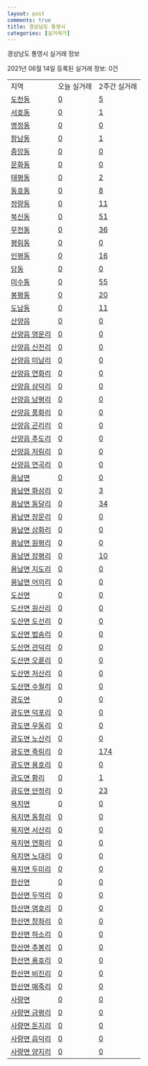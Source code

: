 ```yaml
---
layout: post
comments: true
title: 경상남도 통영시
categories: [실거래가]
---
```


경상남도 통영시 실거래 정보

2021년 06월 14일 등록된 실거래 정보: 0건


<table class="sortable">
  <tr>
    <td>지역</td>
    <td>오늘 실거래</td>
    <td>2주간 실거래</td>
  </tr>

  
  <tr class="item">
    <td><a href="4822010100.html">도천동</a></td>
    <td><a href="4822010100.html">0</a></td>
    <td><a href="4822010100.html">5</a></td>
  </tr>
    

  <tr class="item">
    <td><a href="4822010200.html">서호동</a></td>
    <td><a href="4822010200.html">0</a></td>
    <td><a href="4822010200.html">1</a></td>
  </tr>
    

  <tr class="item">
    <td><a href="4822010300.html">명정동</a></td>
    <td><a href="4822010300.html">0</a></td>
    <td><a href="4822010300.html">0</a></td>
  </tr>
    

  <tr class="item">
    <td><a href="4822010400.html">항남동</a></td>
    <td><a href="4822010400.html">0</a></td>
    <td><a href="4822010400.html">1</a></td>
  </tr>
    

  <tr class="item">
    <td><a href="4822010500.html">중앙동</a></td>
    <td><a href="4822010500.html">0</a></td>
    <td><a href="4822010500.html">0</a></td>
  </tr>
    

  <tr class="item">
    <td><a href="4822010600.html">문화동</a></td>
    <td><a href="4822010600.html">0</a></td>
    <td><a href="4822010600.html">0</a></td>
  </tr>
    

  <tr class="item">
    <td><a href="4822010700.html">태평동</a></td>
    <td><a href="4822010700.html">0</a></td>
    <td><a href="4822010700.html">2</a></td>
  </tr>
    

  <tr class="item">
    <td><a href="4822010800.html">동호동</a></td>
    <td><a href="4822010800.html">0</a></td>
    <td><a href="4822010800.html">8</a></td>
  </tr>
    

  <tr class="item">
    <td><a href="4822010900.html">정량동</a></td>
    <td><a href="4822010900.html">0</a></td>
    <td><a href="4822010900.html">11</a></td>
  </tr>
    

  <tr class="item">
    <td><a href="4822011000.html">북신동</a></td>
    <td><a href="4822011000.html">0</a></td>
    <td><a href="4822011000.html">51</a></td>
  </tr>
    

  <tr class="item">
    <td><a href="4822011100.html">무전동</a></td>
    <td><a href="4822011100.html">0</a></td>
    <td><a href="4822011100.html">36</a></td>
  </tr>
    

  <tr class="item">
    <td><a href="4822011200.html">평림동</a></td>
    <td><a href="4822011200.html">0</a></td>
    <td><a href="4822011200.html">0</a></td>
  </tr>
    

  <tr class="item">
    <td><a href="4822011300.html">인평동</a></td>
    <td><a href="4822011300.html">0</a></td>
    <td><a href="4822011300.html">16</a></td>
  </tr>
    

  <tr class="item">
    <td><a href="4822011400.html">당동</a></td>
    <td><a href="4822011400.html">0</a></td>
    <td><a href="4822011400.html">0</a></td>
  </tr>
    

  <tr class="item">
    <td><a href="4822011500.html">미수동</a></td>
    <td><a href="4822011500.html">0</a></td>
    <td><a href="4822011500.html">55</a></td>
  </tr>
    

  <tr class="item">
    <td><a href="4822011600.html">봉평동</a></td>
    <td><a href="4822011600.html">0</a></td>
    <td><a href="4822011600.html">20</a></td>
  </tr>
    

  <tr class="item">
    <td><a href="4822011700.html">도남동</a></td>
    <td><a href="4822011700.html">0</a></td>
    <td><a href="4822011700.html">11</a></td>
  </tr>
    

  <tr class="item">
    <td><a href="4822025000.html">산양읍</a></td>
    <td><a href="4822025000.html">0</a></td>
    <td><a href="4822025000.html">0</a></td>
  </tr>
    

  <tr class="item">
    <td><a href="4822025021.html">산양읍 영운리</a></td>
    <td><a href="4822025021.html">0</a></td>
    <td><a href="4822025021.html">0</a></td>
  </tr>
    

  <tr class="item">
    <td><a href="4822025022.html">산양읍 신전리</a></td>
    <td><a href="4822025022.html">0</a></td>
    <td><a href="4822025022.html">0</a></td>
  </tr>
    

  <tr class="item">
    <td><a href="4822025023.html">산양읍 미남리</a></td>
    <td><a href="4822025023.html">0</a></td>
    <td><a href="4822025023.html">0</a></td>
  </tr>
    

  <tr class="item">
    <td><a href="4822025024.html">산양읍 연화리</a></td>
    <td><a href="4822025024.html">0</a></td>
    <td><a href="4822025024.html">0</a></td>
  </tr>
    

  <tr class="item">
    <td><a href="4822025025.html">산양읍 삼덕리</a></td>
    <td><a href="4822025025.html">0</a></td>
    <td><a href="4822025025.html">0</a></td>
  </tr>
    

  <tr class="item">
    <td><a href="4822025026.html">산양읍 남평리</a></td>
    <td><a href="4822025026.html">0</a></td>
    <td><a href="4822025026.html">0</a></td>
  </tr>
    

  <tr class="item">
    <td><a href="4822025027.html">산양읍 풍화리</a></td>
    <td><a href="4822025027.html">0</a></td>
    <td><a href="4822025027.html">0</a></td>
  </tr>
    

  <tr class="item">
    <td><a href="4822025028.html">산양읍 곤리리</a></td>
    <td><a href="4822025028.html">0</a></td>
    <td><a href="4822025028.html">0</a></td>
  </tr>
    

  <tr class="item">
    <td><a href="4822025029.html">산양읍 추도리</a></td>
    <td><a href="4822025029.html">0</a></td>
    <td><a href="4822025029.html">0</a></td>
  </tr>
    

  <tr class="item">
    <td><a href="4822025030.html">산양읍 저림리</a></td>
    <td><a href="4822025030.html">0</a></td>
    <td><a href="4822025030.html">0</a></td>
  </tr>
    

  <tr class="item">
    <td><a href="4822025031.html">산양읍 연곡리</a></td>
    <td><a href="4822025031.html">0</a></td>
    <td><a href="4822025031.html">0</a></td>
  </tr>
    

  <tr class="item">
    <td><a href="4822031000.html">용남면</a></td>
    <td><a href="4822031000.html">0</a></td>
    <td><a href="4822031000.html">0</a></td>
  </tr>
    

  <tr class="item">
    <td><a href="4822031021.html">용남면 화삼리</a></td>
    <td><a href="4822031021.html">0</a></td>
    <td><a href="4822031021.html">3</a></td>
  </tr>
    

  <tr class="item">
    <td><a href="4822031022.html">용남면 동달리</a></td>
    <td><a href="4822031022.html">0</a></td>
    <td><a href="4822031022.html">34</a></td>
  </tr>
    

  <tr class="item">
    <td><a href="4822031023.html">용남면 장문리</a></td>
    <td><a href="4822031023.html">0</a></td>
    <td><a href="4822031023.html">0</a></td>
  </tr>
    

  <tr class="item">
    <td><a href="4822031024.html">용남면 삼화리</a></td>
    <td><a href="4822031024.html">0</a></td>
    <td><a href="4822031024.html">0</a></td>
  </tr>
    

  <tr class="item">
    <td><a href="4822031025.html">용남면 원평리</a></td>
    <td><a href="4822031025.html">0</a></td>
    <td><a href="4822031025.html">0</a></td>
  </tr>
    

  <tr class="item">
    <td><a href="4822031026.html">용남면 장평리</a></td>
    <td><a href="4822031026.html">0</a></td>
    <td><a href="4822031026.html">10</a></td>
  </tr>
    

  <tr class="item">
    <td><a href="4822031027.html">용남면 지도리</a></td>
    <td><a href="4822031027.html">0</a></td>
    <td><a href="4822031027.html">0</a></td>
  </tr>
    

  <tr class="item">
    <td><a href="4822031028.html">용남면 어의리</a></td>
    <td><a href="4822031028.html">0</a></td>
    <td><a href="4822031028.html">0</a></td>
  </tr>
    

  <tr class="item">
    <td><a href="4822033000.html">도산면</a></td>
    <td><a href="4822033000.html">0</a></td>
    <td><a href="4822033000.html">0</a></td>
  </tr>
    

  <tr class="item">
    <td><a href="4822033021.html">도산면 원산리</a></td>
    <td><a href="4822033021.html">0</a></td>
    <td><a href="4822033021.html">0</a></td>
  </tr>
    

  <tr class="item">
    <td><a href="4822033022.html">도산면 도선리</a></td>
    <td><a href="4822033022.html">0</a></td>
    <td><a href="4822033022.html">0</a></td>
  </tr>
    

  <tr class="item">
    <td><a href="4822033023.html">도산면 법송리</a></td>
    <td><a href="4822033023.html">0</a></td>
    <td><a href="4822033023.html">0</a></td>
  </tr>
    

  <tr class="item">
    <td><a href="4822033024.html">도산면 관덕리</a></td>
    <td><a href="4822033024.html">0</a></td>
    <td><a href="4822033024.html">0</a></td>
  </tr>
    

  <tr class="item">
    <td><a href="4822033025.html">도산면 오륜리</a></td>
    <td><a href="4822033025.html">0</a></td>
    <td><a href="4822033025.html">0</a></td>
  </tr>
    

  <tr class="item">
    <td><a href="4822033026.html">도산면 저산리</a></td>
    <td><a href="4822033026.html">0</a></td>
    <td><a href="4822033026.html">0</a></td>
  </tr>
    

  <tr class="item">
    <td><a href="4822033027.html">도산면 수월리</a></td>
    <td><a href="4822033027.html">0</a></td>
    <td><a href="4822033027.html">0</a></td>
  </tr>
    

  <tr class="item">
    <td><a href="4822034000.html">광도면</a></td>
    <td><a href="4822034000.html">0</a></td>
    <td><a href="4822034000.html">0</a></td>
  </tr>
    

  <tr class="item">
    <td><a href="4822034021.html">광도면 덕포리</a></td>
    <td><a href="4822034021.html">0</a></td>
    <td><a href="4822034021.html">0</a></td>
  </tr>
    

  <tr class="item">
    <td><a href="4822034022.html">광도면 우동리</a></td>
    <td><a href="4822034022.html">0</a></td>
    <td><a href="4822034022.html">0</a></td>
  </tr>
    

  <tr class="item">
    <td><a href="4822034023.html">광도면 노산리</a></td>
    <td><a href="4822034023.html">0</a></td>
    <td><a href="4822034023.html">0</a></td>
  </tr>
    

  <tr class="item">
    <td><a href="4822034024.html">광도면 죽림리</a></td>
    <td><a href="4822034024.html">0</a></td>
    <td><a href="4822034024.html">174</a></td>
  </tr>
    

  <tr class="item">
    <td><a href="4822034025.html">광도면 용호리</a></td>
    <td><a href="4822034025.html">0</a></td>
    <td><a href="4822034025.html">0</a></td>
  </tr>
    

  <tr class="item">
    <td><a href="4822034026.html">광도면 황리</a></td>
    <td><a href="4822034026.html">0</a></td>
    <td><a href="4822034026.html">1</a></td>
  </tr>
    

  <tr class="item">
    <td><a href="4822034027.html">광도면 안정리</a></td>
    <td><a href="4822034027.html">0</a></td>
    <td><a href="4822034027.html">23</a></td>
  </tr>
    

  <tr class="item">
    <td><a href="4822035000.html">욕지면</a></td>
    <td><a href="4822035000.html">0</a></td>
    <td><a href="4822035000.html">0</a></td>
  </tr>
    

  <tr class="item">
    <td><a href="4822035021.html">욕지면 동항리</a></td>
    <td><a href="4822035021.html">0</a></td>
    <td><a href="4822035021.html">0</a></td>
  </tr>
    

  <tr class="item">
    <td><a href="4822035022.html">욕지면 서산리</a></td>
    <td><a href="4822035022.html">0</a></td>
    <td><a href="4822035022.html">0</a></td>
  </tr>
    

  <tr class="item">
    <td><a href="4822035023.html">욕지면 연화리</a></td>
    <td><a href="4822035023.html">0</a></td>
    <td><a href="4822035023.html">0</a></td>
  </tr>
    

  <tr class="item">
    <td><a href="4822035024.html">욕지면 노대리</a></td>
    <td><a href="4822035024.html">0</a></td>
    <td><a href="4822035024.html">0</a></td>
  </tr>
    

  <tr class="item">
    <td><a href="4822035025.html">욕지면 두미리</a></td>
    <td><a href="4822035025.html">0</a></td>
    <td><a href="4822035025.html">0</a></td>
  </tr>
    

  <tr class="item">
    <td><a href="4822036000.html">한산면</a></td>
    <td><a href="4822036000.html">0</a></td>
    <td><a href="4822036000.html">0</a></td>
  </tr>
    

  <tr class="item">
    <td><a href="4822036021.html">한산면 두억리</a></td>
    <td><a href="4822036021.html">0</a></td>
    <td><a href="4822036021.html">0</a></td>
  </tr>
    

  <tr class="item">
    <td><a href="4822036022.html">한산면 염호리</a></td>
    <td><a href="4822036022.html">0</a></td>
    <td><a href="4822036022.html">0</a></td>
  </tr>
    

  <tr class="item">
    <td><a href="4822036023.html">한산면 창좌리</a></td>
    <td><a href="4822036023.html">0</a></td>
    <td><a href="4822036023.html">0</a></td>
  </tr>
    

  <tr class="item">
    <td><a href="4822036024.html">한산면 하소리</a></td>
    <td><a href="4822036024.html">0</a></td>
    <td><a href="4822036024.html">0</a></td>
  </tr>
    

  <tr class="item">
    <td><a href="4822036025.html">한산면 추봉리</a></td>
    <td><a href="4822036025.html">0</a></td>
    <td><a href="4822036025.html">0</a></td>
  </tr>
    

  <tr class="item">
    <td><a href="4822036026.html">한산면 용호리</a></td>
    <td><a href="4822036026.html">0</a></td>
    <td><a href="4822036026.html">0</a></td>
  </tr>
    

  <tr class="item">
    <td><a href="4822036027.html">한산면 비진리</a></td>
    <td><a href="4822036027.html">0</a></td>
    <td><a href="4822036027.html">0</a></td>
  </tr>
    

  <tr class="item">
    <td><a href="4822036028.html">한산면 매죽리</a></td>
    <td><a href="4822036028.html">0</a></td>
    <td><a href="4822036028.html">0</a></td>
  </tr>
    

  <tr class="item">
    <td><a href="4822037000.html">사량면</a></td>
    <td><a href="4822037000.html">0</a></td>
    <td><a href="4822037000.html">0</a></td>
  </tr>
    

  <tr class="item">
    <td><a href="4822037021.html">사량면 금평리</a></td>
    <td><a href="4822037021.html">0</a></td>
    <td><a href="4822037021.html">0</a></td>
  </tr>
    

  <tr class="item">
    <td><a href="4822037022.html">사량면 돈지리</a></td>
    <td><a href="4822037022.html">0</a></td>
    <td><a href="4822037022.html">0</a></td>
  </tr>
    

  <tr class="item">
    <td><a href="4822037023.html">사량면 읍덕리</a></td>
    <td><a href="4822037023.html">0</a></td>
    <td><a href="4822037023.html">0</a></td>
  </tr>
    

  <tr class="item">
    <td><a href="4822037024.html">사량면 양지리</a></td>
    <td><a href="4822037024.html">0</a></td>
    <td><a href="4822037024.html">0</a></td>
  </tr>
    


</table>
    